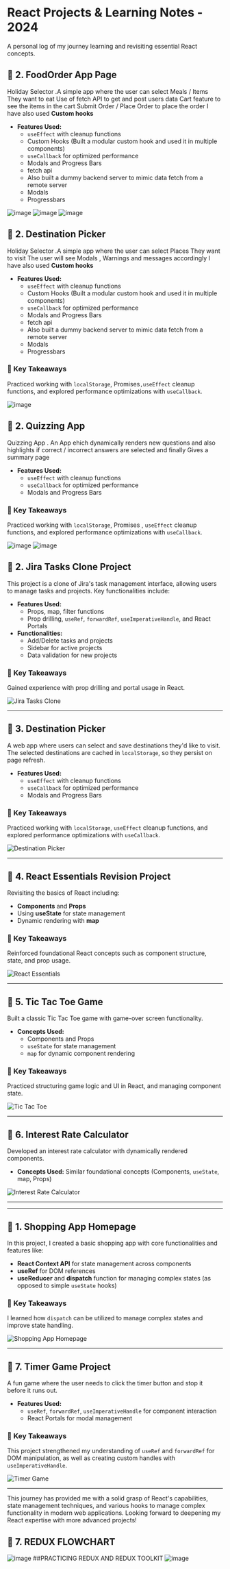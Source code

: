 # React Projects & Learning Notes - 2024

A personal log of my journey learning and revisiting essential React concepts.
## 📌 2. FoodOrder App Page

Holiday Selector .A simple app where the user can select Meals / Items They want to eat
Use of fetch API to get and post users data
Cart feature to see the items in the cart
Submit Order / Place Order to place the order
I have also used **Custom hooks** 

- **Features Used:**
  - `useEffect` with cleanup functions
  - Custom Hooks (Built a modular custom hook and used it in multiple components)
  - `useCallback` for optimized performance
  - Modals and Progress Bars
  - fetch api
  - Also built a dummy backend server to mimic data fetch from a remote server
  - Modals
  - Progressbars

![image](https://github.com/user-attachments/assets/88c49d21-af1c-404e-accd-1f43be46c1ec)
![image](https://github.com/user-attachments/assets/29cc2a1c-44ee-4e38-b072-ba5cbb010806)
![image](https://github.com/user-attachments/assets/fb763d0a-49a3-479e-b642-93dbef9d136d)




## 📌 2. Destination Picker

Holiday Selector .A simple app where the user can select Places They want to visit
The user will see Modals , Warnings and messages accordingly
I have also used **Custom hooks** 

- **Features Used:**
  - `useEffect` with cleanup functions
  - Custom Hooks (Built a modular custom hook and used it in multiple components)
  - `useCallback` for optimized performance
  - Modals and Progress Bars
  - fetch api
  - Also built a dummy backend server to mimic data fetch from a remote server
  - Modals
  - Progressbars


### 🔑 Key Takeaways
Practiced working with `localStorage`, Promises`,useEffect` cleanup functions, and explored performance optimizations with `useCallback`.

![image](https://github.com/user-attachments/assets/1f7a581a-d70f-4bef-afd6-4df7b7939310)


## 📌 2. Quizzing App

Quizzing App . An App ehich dynamically renders new questions and also highlights if correct / incorrect answers are selected 
and finally Gives a summary page


- **Features Used:** 
  - `useEffect` with cleanup functions
  - `useCallback` for optimized performance
  - Modals and Progress Bars

### 🔑 Key Takeaways
Practiced working with `localStorage`, Promises , `useEffect` cleanup functions, and explored performance optimizations with `useCallback`.

![image](https://github.com/user-attachments/assets/5467ed3e-fb6c-4bef-b43b-a1d4404b8be1)
![image](https://github.com/user-attachments/assets/695abe98-3d34-45b0-b9f1-d4aab984b6dc)


  

## 📌 2. Jira Tasks Clone Project

This project is a clone of Jira's task management interface, allowing users to manage tasks and projects. Key functionalities include:

- **Features Used:** 
  - Props, map, filter functions
  - Prop drilling, `useRef`, `forwardRef`, `useImperativeHandle`, and React Portals
- **Functionalities:**
  - Add/Delete tasks and projects
  - Sidebar for active projects
  - Data validation for new projects

### 🔑 Key Takeaways
Gained experience with prop drilling and portal usage in React.

![Jira Tasks Clone](https://github.com/user-attachments/assets/95c89c15-e846-4a8e-b6b1-ee41d82131ca)

---

## 📌 3. Destination Picker

A web app where users can select and save destinations they'd like to visit. The selected destinations are cached in `localStorage`, so they persist on page refresh.

- **Features Used:** 
  - `useEffect` with cleanup functions
  - `useCallback` for optimized performance
  - Modals and Progress Bars

### 🔑 Key Takeaways
Practiced working with `localStorage`, `useEffect` cleanup functions, and explored performance optimizations with `useCallback`.

![Destination Picker](https://github.com/user-attachments/assets/a1b4ec0e-64ee-40e1-a3c2-6e71690d233a)

---

## 📌 4. React Essentials Revision Project

Revisiting the basics of React including:

- **Components** and **Props**
- Using **useState** for state management
- Dynamic rendering with **map**

### 🔑 Key Takeaways
Reinforced foundational React concepts such as component structure, state, and prop usage.

![React Essentials](https://github.com/user-attachments/assets/f519eb95-c3bc-4f33-bba1-21361d785dba)

---

## 📌 5. Tic Tac Toe Game

Built a classic Tic Tac Toe game with game-over screen functionality.

- **Concepts Used:** 
  - Components and Props
  - `useState` for state management
  - `map` for dynamic component rendering

### 🔑 Key Takeaways
Practiced structuring game logic and UI in React, and managing component state.

![Tic Tac Toe](https://github.com/user-attachments/assets/b8e952a3-6dad-4163-8e3c-6248a5299faa)

---

## 📌 6. Interest Rate Calculator

Developed an interest rate calculator with dynamically rendered components.

- **Concepts Used:** Similar foundational concepts (Components, `useState`, map, Props)

![Interest Rate Calculator](https://github.com/user-attachments/assets/a47965fa-b128-4916-b20c-0129b9df36eb)

---

---

## 📌 1. Shopping App Homepage

In this project, I created a basic shopping app with core functionalities and features like:

- **React Context API** for state management across components
- **useRef** for DOM references
- **useReducer** and **dispatch** function for managing complex states (as opposed to simple `useState` hooks)

### 🔑 Key Takeaways
I learned how `dispatch` can be utilized to manage complex states and improve state handling.

![Shopping App Homepage](https://github.com/user-attachments/assets/e27d3a95-e000-4c49-a084-777209460051)

---



## 📌 7. Timer Game Project

A fun game where the user needs to click the timer button and stop it before it runs out. 

- **Features Used:** 
  - `useRef`, `forwardRef`, `useImperativeHandle` for component interaction
  - React Portals for modal management

### 🔑 Key Takeaways
This project strengthened my understanding of `useRef` and `forwardRef` for DOM manipulation, as well as creating custom handles with `useImperativeHandle`.

![Timer Game](https://github.com/user-attachments/assets/abe40975-100d-45da-9d42-63a6cfda9e4b)

--- 

This journey has provided me with a solid grasp of React's capabilities, state management techniques, and various hooks to manage complex functionality in modern web applications. Looking forward to deepening my React expertise with more advanced projects!

## 📌 7. REDUX FLOWCHART
![image](https://github.com/user-attachments/assets/a5dc9e11-4488-432b-90ca-4520bd0cad71)
##PRACTICING REDUX AND REDUX TOOLKIT
![image](https://github.com/user-attachments/assets/1e625349-32ca-419d-8c36-3cc7acdac05d)

